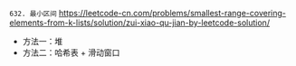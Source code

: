 
`632. 最小区间` https://leetcode-cn.com/problems/smallest-range-covering-elements-from-k-lists/solution/zui-xiao-qu-jian-by-leetcode-solution/
- 方法一：堆
- 方法二：哈希表 + 滑动窗口
